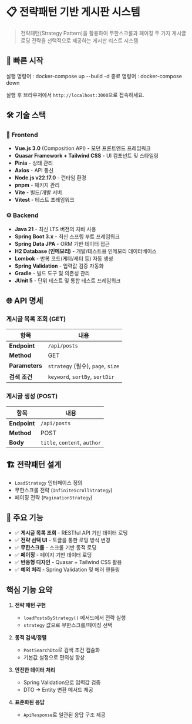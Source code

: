 # 📋 전략패턴 기반 게시판 시스템

> 전략패턴(Strategy Pattern)을 활용하여 무한스크롤과 페이징 두 가지 게시글 로딩 전략을 선택적으로 제공하는 게시판 리스트 시스템

## 🚀 빠른 시작

실행 명령어 : docker-compose up --build -d
종료 명령어 : docker-compose down

실행 후 브라우저에서 `http://localhost:3000`으로 접속하세요.

## 🛠 기술 스택

### 🎨 Frontend
- **Vue.js 3.0** (Composition API) - 모던 프론트엔드 프레임워크
- **Quasar Framework + Tailwind CSS** - UI 컴포넌트 및 스타일링
- **Pinia** - 상태 관리
- **Axios** - API 통신
- **Node.js v22.17.0** - 런타임 환경
- **pnpm** - 패키지 관리
- **Vite** - 빌드/개발 서버
- **Vitest** - 테스트 프레임워크

### ⚙️ Backend
- **Java 21** - 최신 LTS 버전의 자바 사용
- **Spring Boot 3.x** - 최신 스프링 부트 프레임워크
- **Spring Data JPA** - ORM 기반 데이터 접근
- **H2 Database (인메모리)** - 개발/테스트용 인메모리 데이터베이스
- **Lombok** - 반복 코드(게터/세터 등) 자동 생성
- **Spring Validation** - 입력값 검증 자동화
- **Gradle** - 빌드 도구 및 의존성 관리
- **JUnit 5** - 단위 테스트 및 통합 테스트 프레임워크



## 🌐 API 명세

### 게시글 목록 조회 (GET)
| 항목       | 내용                                  |
|------------|---------------------------------------|
| **Endpoint** | `/api/posts`                          |
| **Method** | GET                                   |
| **Parameters** | `strategy` (필수), `page`, `size`    |
| **검색 조건** | `keyword`, `sortBy`, `sortDir`       |

### 게시글 생성 (POST)
| 항목       | 내용                                  |
|------------|---------------------------------------|
| **Endpoint** | `/api/posts`                          |
| **Method** | POST                                  |
| **Body**   | `title`, `content`, `author`         |


## 🏗 전략패턴 설계

- `LoadStrategy` 인터페이스 정의
- 무한스크롤 전략 (`InfiniteScrollStrategy`)
- 페이징 전략 (`PaginationStrategy`)


## 🎯 주요 기능

- ✅ **게시글 목록 조회** - RESTful API 기반 데이터 로딩
- ✅ **전략 선택 UI** - 토글을 통한 로딩 방식 변경
- ✅ **무한스크롤** - 스크롤 기반 동적 로딩
- ✅ **페이징** - 페이지 기반 데이터 로딩
- ✅ **반응형 디자인** - Quasar + Tailwind CSS 활용
- ✅ **예외 처리** - Spring Validation 및 에러 핸들링


## 핵심 기능 요약
1. **전략 패턴 구현**
   - `loadPostsByStrategy()` 메서드에서 전략 실행
   - `strategy` 값으로 무한스크롤/페이징 선택

2. **동적 검색/정렬**
   - `PostSearchDto`로 검색 조건 캡슐화
   - 기본값 설정으로 편의성 향상

3. **안전한 데이터 처리**
   - Spring Validation으로 입력값 검증
   - DTO → Entity 변환 메서드 제공

4. **표준화된 응답**
   - `ApiResponse`로 일관된 응답 구조 제공
